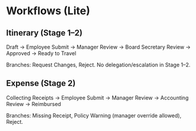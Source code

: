 # Workflows (Lite)

## Itinerary (Stage 1–2)

Draft → Employee Submit → Manager Review → Board Secretary Review → Approved
→ Ready to Travel

Branches: Request Changes, Reject. No delegation/escalation in Stage 1–2.

## Expense (Stage 2)

Collecting Receipts → Employee Submit → Manager Review → Accounting Review
→ Reimbursed

Branches: Missing Receipt, Policy Warning (manager override allowed), Reject.
